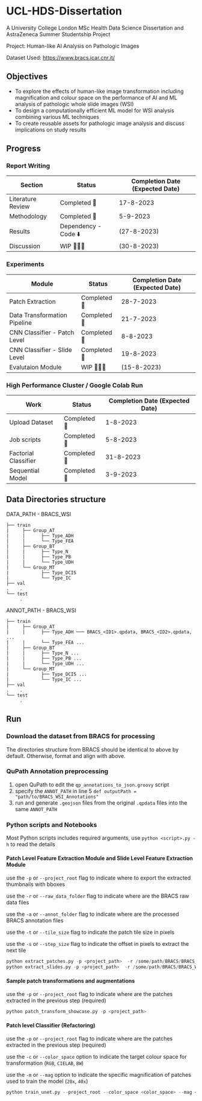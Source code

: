 # UCL-HDS-Dissertation
A University College London MSc Health Data Science Dissertation and AstraZeneca Summer Studentship Project

Project: Human-like AI Analysis on Pathologic Images

Dataset Used: https://www.bracs.icar.cnr.it/

## Objectives
- To explore the effects of human-like image transformation including magnification and colour space on the performance of AI and ML analysis of pathologic whole slide images (WSI)
- To design a computationally efficient ML model for WSI analysis combining various ML techniques
- To create reusable assets for pathologic image analysis and discuss implications on study results

## Progress
### Report Writing
| Section | Status | Completion Date (Expected Date) |
|---|---|---|
| Literature Review | Completed 🙂 | 17-8-2023 |
| Methodology | Completed 🙂 | 5-9-2023 |
| Results | Dependency - Code ⬇️ | (27-8-2023) |
| Discussion | WIP 🧑🏻‍💻 | (30-8-2023) |

### Experiments
| Module | Status | Completion Date (Expected Date) |
|---|---|---|
| Patch Extraction | Completed 🙂 | 28-7-2023 |
| Data Transformation Pipeline | Completed 🙂 | 21-7-2023 |
| CNN Classifier - Patch Level | Completed 🙂 | 8-8-2023 |
| CNN Classifier - Slide Level | Completed 🙂 | 19-8-2023 |
| Evalutaion Module | WIP 🧑🏻‍💻 | (15-8-2023) |

### High Performance Cluster / Google Colab Run
| Work | Status | Completion Date (Expected Date) |
|---|---|---|
| Upload Dataset | Completed 🙂 | 1-8-2023 |
| Job scripts |  Completed 🙂 | 5-8-2023 |
| Factorial Classifier | Completed 🙂 | 31-8-2023 |
| Sequential Model | Completed 🙂 | 3-9-2023 |

## Data Directories structure
DATA_PATH - BRACS_WSI

    ├── train
    |     ├── Group_AT
    |     |      ├── Type_ADH
    |     |      └── Type_FEA
    |     ├── Group_BT
    |     |      ├── Type_N
    |     |      ├── Type_PB
    |     |      └── Type_UDH
    |     └── Group_MT
    |            ├── Type_DCIS
    |            └── Type_IC
    ├── val
    .    .
    └── test
         .

ANNOT_PATH - BRACS_WSI

    ├── train
    |     ├── Group_AT
    |     |      ├── Type_ADH ─── BRACS_<ID1>.qpdata, BRACS_<ID2>.qpdata, ...
    |     |      └── Type_FEA ...
    |     ├── Group_BT
    |     |      ├── Type_N ...
    |     |      ├── Type_PB ...
    |     |      └── Type_UDH ...
    |     └── Group_MT
    |            ├── Type_DCIS ...
    |            └── Type_IC ...
    ├── val
    .    .
    └── test
         .


## Run
### Download the dataset from BRACS for processing
The directories structure from BRACS should be identical to above by default. Otherwise, format and align with above.

### QuPath Annotation preprocessing
1. open QuPath to edit the `qp_annotations_to_json.groovy` script
2. specify the `ANNOT_PATH` in line 5 `def outputPath = "path/to/BRACS_WSI_Annotations"`
3. run and generate `.geojson` files from the original `.qpdata` files into the same `ANNOT_PATH`

### Python scripts and Notebooks
Most Python scripts includes required arguments, use `python <script>.py -h` to read the details

#### Patch Level Feature Extraction Module and Slide Level Feature Extraction Module
use the `-p` or `--project_root` flag to indicate where to export the extracted thumbnails with bboxes

use the `-r` or `--raw_data_folder` flag to indicate where are the BRACS raw data files

use the `-a` or `--annot_folder` flag to indicate where are the processed BRACS annotation files

use the `-t` or `--tile_size` flag to indicate the patch tile size in pixels

use the `-s` or `--step_size` flag to indicate the offset in pixels to extract the next tile

```python
python extract_patches.py -p <project_path>  -r /some/path/BRACS/BRACS_WSI/ -a /some/path/BRACS_WSI_Annotations/
python extract_slides.py -p <project_path>  -r /some/path/BRACS/BRACS_WSI/ -a /some/path/BRACS_WSI_Annotations/
```

#### Sample patch transformations and augmentations
use the `-p` or `--project_root` flag to indicate where are the patches extracted in the previous step (required)

```python
python patch_transform_showcase.py -p <project_path>
```

#### Patch level Classifier (Refactoring)
use the `-p` or `--project_root` flag to indicate where are the patches extracted in the previous step (required)

use the `-c` or `--color_space` option to indicate the target colour space for transformation (`RGB`, `CIELAB`, `BW`)

use the `-m` or `--mag` option to indicate the specific magnification of patches used to train the model (`20x`, `40x`)

```python
python train_unet.py --project_root --color_space <color_space> --mag <magnification>
```
